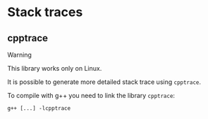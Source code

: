 # Stack traces

## cpptrace

> [!WARNING]
>
> This library works only on Linux.

It is possible to generate more detailed stack trace using `cpptrace`.

To compile with g++ you need to link the library `cpptrace`:

```shell
g++ [...] -lcpptrace
```